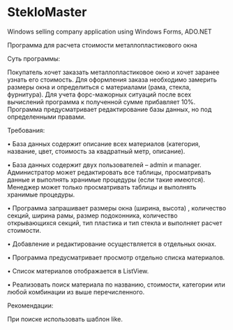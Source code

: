 # StekloMaster
Windows selling company application using Windows Forms, ADO.NET

Программа для расчета стоимости металлопластикового окна

Суть программы:

Покупатель хочет заказать металлопластиковое окно и хочет заранее узнать его стоимость. Для оформления заказа необходимо замерить размеры окна и определиться с материалами (рама, стекла, фурнитура). Для учета форс-мажорных ситуаций после всех вычислений программа к полученной сумме прибавляет 10%.  Программа предусматривает редактирование базы данных, но под определенными правами.

Требования:

•	База данных содержит описание всех материалов (категория, название, цвет, стоимость за квадратный метр, описание).

•	База данных содержит двух пользователей – admin и  manager. Администратор может редактировать все таблицы, просматривать данные и выполнять хранимые процедуры (если такие имеются). Менеджер может только просматривать таблицы и выполнять хранимые процедуры.

•	Программа запрашивает размеры окна (ширина, высота) , количество секций, ширина рамы, размер подоконника, количество открывающихся секций, тип пластика и тип стекла и выполняет расчет стоимости.

•	Добавление и редактирование осуществляется в отдельных окнах.

•	Программа предусматривает просмотр отдельно списка материалов.

•	Список материалов отображается в ListView.

•	Реализовать поиск материала по названию, стоимости, категории или любой комбинации из выше перечисленного.

Рекомендации:

При поиске использовать шаблон like.
